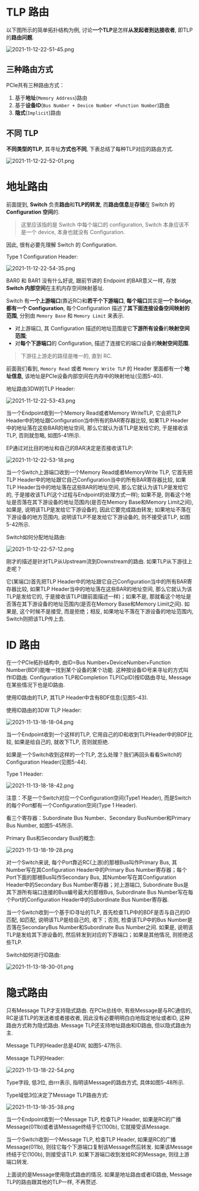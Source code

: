 
# TLP 路由

以下图所示的简单拓扑结构为例, 讨论**一个TLP**是怎样**从发起者到达接收者**, 即TLP的**路由问题**. 

![2021-11-12-22-51-45.png](./images/2021-11-12-22-51-45.png)

## 三种路由方式

PCIe共有三种路由方式：

1. 基于**地址**(`Memory Address`)路由
2. 基于**设备ID**(`Bus Number + Device Number +Function Number`)路由
3. **隐式**(`Implicit`)路由

## 不同 TLP

**不同类型的TLP**, 其寻址**方式也不同**, 下表总结了每种TLP对应的路由方式.

![2021-11-12-22-52-01.png](./images/2021-11-12-22-52-01.png)

# 地址路由

前面提到, **Switch** 负责**路由**和**TLP的转发**, 而**路由信息**是**存储**在 Switch 的 **Configuration 空间**的.

> 这里应该指的是 Switch 中每个端口的 configuration, Switch 本身应该不是一个 device, 本身也就没有 Configuration.

因此, 很有必要先理解 Switch 的 Configuration. 

Type 1 Configuration Header:

![2021-11-12-22-54-35.png](./images/2021-11-12-22-54-35.png)

BAR0 和 BAR1 没有什么好说, 跟前节讲的 Endpoint 的BAR意义一样, 存放 **Switch 内部空间**在主机内存空间映射基址. 

Switch 有**一个上游端口**(靠近RC)和**若干个下游端口**, **每个端口**其实是**一个 Bridge**, **都有一个 Configuration**, 每个Configuration 描述了**其下面连接设备空间映射的范围**, 分别由 `Memory Base` 和 `Memory Limit` 来表示.

* 对上游端口, 其 Configuration 描述的地址范围是它**下游所有设备**的**映射空间范围**;
* 对**每个下游端口**的 Configuration, 描述了连接它的端口设备的**映射空间范围**. 

> 下游往上游走的路径是唯一的, 直到 RC.

前面我们看到, `Memory Read` 或者 `Memory Write TLP` 的 Header 里面都有一个**地址信息**, 该地址是PCIe设备内部空间在内存中的映射地址(见图5-40). 

地址路由3DW的TLP Header:

![2021-11-12-22-53-43.png](./images/2021-11-12-22-53-43.png)

当一个Endpoint收到一个Memory Read或者Memory WriteTLP, 它会把TLP Header中的地址跟Configuration当中所有的BAR寄存器比较, 如果TLP Header中的地址落在这些BAR的地址空间, 那么它就认为该TLP是发给它的, 于是接收该TLP, 否则就忽略, 如图5-41所示. 

EP通过对比目的地址和自己的BAR决定是否接收该TLP:

![2021-11-12-22-53-18.png](./images/2021-11-12-22-53-18.png)

当一个Switch上游端口收到一个Memory Read或者MemoryWrite TLP, 它首先把TLP Header中的地址跟它自己Configuration当中的所有BAR寄存器比较, 如果TLP Header当中的地址落在这些BAR的地址空间, 那么它就认为该TLP是发给它的, 于是接收该TLP(这个过程与Endpoint的处理方式一样); 如果不是, 则看这个地址是否落在其下游设备的地址范围内(是否在Memory Base和Memory Limit之间), 如果是, 说明该TLP是发给它下游设备的, 因此它要完成路由转发; 如果地址不落在下游设备的地方范围内, 说明该TLP不是发给它下游设备的, 则不接受该TLP, 如图5-42所示. 

Switch如何分配地址路由:

![2021-11-12-22-57-12.png](./images/2021-11-12-22-57-12.png)

刚才的描述是针对TLP从Upstream流到Downstream的路由. 如果TLP从下游往上走呢？

它(某端口)首先把TLP Header中的地址跟它自己Configuration当中的所有BAR寄存器比较, 如果TLP Header当中的地址落在这些BAR的地址空间, 那么它就认为该TLP是发给它的, 于是接收该TLP(跟前面描述一样)；如果不是, 那就看这个地址是否落在其下游设备的地址范围内(是否在Memory Base和Memory Limit之间). 如果是, 这个时候不是接受, 而是拒绝；相反, 如果地址不落在下游设备的地址范围内, Switch则把该TLP传上去. 

# ID 路由

在一个PCIe拓扑结构中, 由ID=Bus Number+DeviceNumber+Function Number(BDF)能唯一找到某个设备的某个功能. 这种按设备ID号来寻址的方式叫作ID路由. Configuration TLP和Completion TLP(CplD)按ID路由寻址, Message在某些情况下也是ID路由. 

使用ID路由的TLP, 其TLP Header中含有BDF信息(见图5-43). 

使用ID路由的3DW TLP Header:

![2021-11-13-18-18-04.png](./images/2021-11-13-18-18-04.png)

当一个Endpoint收到一个这样的TLP, 它用自己的ID和收到TLPHeader中的BDF比较, 如果是给自己的, 就收下TLP, 否则就拒绝. 

如果是一个Switch收到这样的一个TLP, 怎么处理？我们再回头看看Switch的Configuration Header(见图5-44). 

Type 1 Header:

![2021-11-13-18-18-42.png](./images/2021-11-13-18-18-42.png)

注意：不是一个Switch对应一个Configuration空间(Type1 Header), 而是Switch的每个Port都有一个Configuration空间(Type 1 Header). 

看三个寄存器：Subordinate Bus Number、Secondary BusNumber和Primary Bus Number, 如图5-45所示. 

Primary Bus和Secondary Bus的概念:

![2021-11-13-18-19-28.png](./images/2021-11-13-18-19-28.png)

对一个Switch来说, 每个Port靠近RC(上游)的那根Bus叫作Primary Bus, 其Number写在其Configuration Header中的Primary Bus Number寄存器；每个Port下面的那根Bus叫作Secondary Bus, 其Number写在其Configuration Header中的Secondary Bus Number寄存器；对上游端口, Subordinate Bus是其下游所有端口连接的Bus编号最大的那根Bus, Subordinate Bus Number写在每个Port的Configuration Header中的Subordinate Bus Number寄存器. 

当一个Switch收到一个基于ID寻址的TLP, 首先检查TLP中的BDF是否与自己的ID匹配, 如匹配, 说明该TLP是给自己的, 收下；否则, 检查该TLP中的Bus Number是否落在SecondaryBus Number和Subordinate Bus Number之间. 如果是, 说明该TLP是发给其下游设备的, 然后转发到对应的下游端口；如果是其他情况, 则拒绝这些TLP. 

Switch如何进行ID路由:

![2021-11-13-18-30-01.png](./images/2021-11-13-18-30-01.png)

# 隐式路由

只有Message TLP才支持隐式路由. 在PCIe总线中, 有些Message是与RC通信的, RC是该TLP的发送者或者接收者, 因此没有必要明明白白地指定地址或者ID, 这种路由方式称为隐式路由. Message TLP还支持地址路由和ID路由, 但以隐式路由为主. 

Message TLP的Header总是4DW, 如图5-47所示. 

Message TLP的Header:

![2021-11-13-18-22-54.png](./images/2021-11-13-18-22-54.png)

Type字段, 低3位, 由rrr表示, 指明该Message的路由方式, 具体如图5-48所示. 

Type域低3位决定了Message TLP路由方式:

![2021-11-13-18-35-38.png](./images/2021-11-13-18-35-38.png)

当一个Endpoint收到一个Message TLP, 检查TLP Header, 如果是RC的广播Message(011b)或者该Message终结于它(100b), 它就接受该Message. 

当一个Switch收到一个Message TLP, 检查TLP Header, 如果是RC的广播Message(011b), 则往它每个下游端口复制该Message然后转发. 如果该Message终结于它(100b), 则接受该TLP. 如果下游端口收到发给RC的Message, 则往上游端口转发. 

上面说的是Message使用隐式路由的情况. 如果是地址路由或者ID路由, Message TLP的路由跟其他的TLP一样, 不再赘述. 
